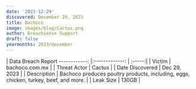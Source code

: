 ```yaml
---
date: '2023-12-29'
discovered: December 29, 2023
title: Bachoco
image: images/blog/Cactus.png
author: Breachsense Support
draft: false
yearmonths: 2023/december
---
```



| Data Breach Report
------------:     |:-------------:    | :-----:|
| Victim      | bachoco.com.mx      | 
| Threat Actor      | Cactus      | 
| Date Discovered      | Dec 29, 2023      | 
| Description      | Bachoco produces poultry products, including, eggs, chicken, turkey, beef, and more.      | 
| Leak Size      | 130GB      | 

